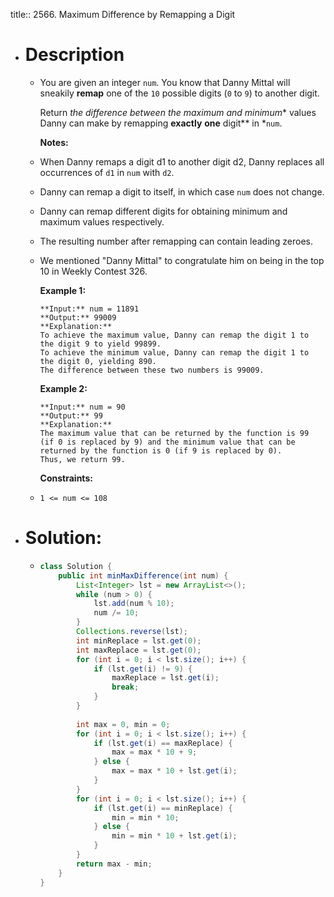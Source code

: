title:: 2566. Maximum Difference by Remapping a Digit

- # Description
	- You are given an integer `num`. You know that Danny Mittal will sneakily **remap** one of the `10` possible digits (`0` to `9`) to another digit.
	  
	  Return *the difference between the maximum and minimum** values Danny can make by remapping **exactly** **one** digit** in *`num`.
	  
	  **Notes:**
	- When Danny remaps a digit d1 to another digit d2, Danny replaces all occurrences of `d1` in `num` with `d2`.
	- Danny can remap a digit to itself, in which case `num` does not change.
	- Danny can remap different digits for obtaining minimum and maximum values respectively.
	- The resulting number after remapping can contain leading zeroes.
	- We mentioned "Danny Mittal" to congratulate him on being in the top 10 in Weekly Contest 326.
	  
	  
	  
	  **Example 1:**
	  
	  ```
	  **Input:** num = 11891
	  **Output:** 99009
	  **Explanation:** 
	  To achieve the maximum value, Danny can remap the digit 1 to the digit 9 to yield 99899.
	  To achieve the minimum value, Danny can remap the digit 1 to the digit 0, yielding 890.
	  The difference between these two numbers is 99009.
	  ```
	  
	  **Example 2:**
	  
	  ```
	  **Input:** num = 90
	  **Output:** 99
	  **Explanation:**
	  The maximum value that can be returned by the function is 99 (if 0 is replaced by 9) and the minimum value that can be returned by the function is 0 (if 9 is replaced by 0).
	  Thus, we return 99.
	  ```
	  
	  
	  
	  **Constraints:**
	- `1 <= num <= 108`
- # Solution:
	- ```java
	  class Solution {
	      public int minMaxDifference(int num) {
	          List<Integer> lst = new ArrayList<>();
	          while (num > 0) {
	              lst.add(num % 10);
	              num /= 10;
	          }
	          Collections.reverse(lst);
	          int minReplace = lst.get(0);
	          int maxReplace = lst.get(0);
	          for (int i = 0; i < lst.size(); i++) {
	              if (lst.get(i) != 9) {
	                  maxReplace = lst.get(i);
	                  break;
	              }
	          }
	          
	          int max = 0, min = 0;
	          for (int i = 0; i < lst.size(); i++) {
	              if (lst.get(i) == maxReplace) {
	                  max = max * 10 + 9;
	              } else {
	                  max = max * 10 + lst.get(i);
	              }
	          }
	          for (int i = 0; i < lst.size(); i++) {
	              if (lst.get(i) == minReplace) {
	                  min = min * 10;
	              } else {
	                  min = min * 10 + lst.get(i);
	              }
	          }
	          return max - min;
	      }
	  }
	  ```